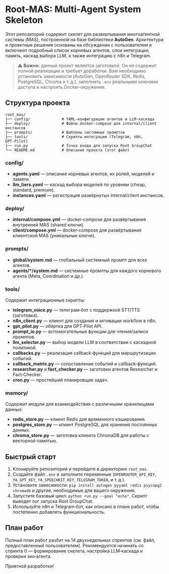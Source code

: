 # Root‑MAS: Multi‑Agent System Skeleton

Этот репозиторий содержит скелет для развертывания многоагентной системы (MAS), построенной на базе библиотеки **AutoGen**. Архитектура и проектные решения основаны на обсуждении с пользователем и включают подробный список корневых агентов, слои интеграции, память, каскад выбора LLM, а также интеграцию с n8n и Telegram.

> ⚠️ **Важно:** данный проект является заготовкой. Он не содержит полной реализации и требует доработки. Вам необходимо установить зависимости (AutoGen, OpenRouter SDK, Redis, PostgreSQL, Chroma и т. д.), заполнить `.env` реальными ключами доступа и настроить Docker‑окружение.

## Структура проекта

```
root_mas/
├── config/              # YAML‑конфигурации агентов и LLM‑каскада
├── deploy/              # Файлы docker‑compose для internal/client инстансов
├── prompts/             # Шаблоны системных промптов
├── tools/               # Скрипты интеграции (Telegram, n8n, GPT‑Pilot)
├── run.py               # Точка входа для запуска Root GroupChat
└── README.md            # Описание проекта (этот файл)
```

### config/
- **agents.yaml** — описание корневых агентов, их ролей, моделей и памяти.
- **llm_tiers.yaml** — каскад выбора моделей по уровням (cheap, standard, premium).
- **instances.yaml** — регистрация развёрнутых internal/client инстансов.

### deploy/
- **internal/compose.yml** — docker‑compose для развёртывания внутренней MAS (shared ключи).
- **client/compose.yml** — docker‑compose для развёртывания клиентской MAS (уникальные ключи).

### prompts/
- **global/system.md** — глобальный системный промпт для всех агентов.
- **agents/*/system.md** — системные промпты для каждого корневого агента (Meta, Coordination и др.).

### tools/
Содержит интеграционные скрипты:
- **telegram_voice.py** — телеграм‑бот с поддержкой STT/TTS (заготовка).
- **n8n_client.py** — клиент для создания и активации workflow в n8n.
- **gpt_pilot.py** — обёртка для GPT‑Pilot API.
- **prompt_io.py** — вспомогательные функции для чтения/записи промптов.
- **llm_selector.py** — выбор модели LLM в соответствии с каскадной политикой.
- **callbacks.py** — реализация callback‑функций для маршрутизации событий.
- **callback_matrix.py** — сопоставление событий и callback‑функций.
- **researcher.py** и **fact_checker.py** — заготовки агентов Researcher и Fact‑Checker.
- **cron.py** — простейший планировщик задач.

### memory/
Содержит модули для взаимодействия с различными хранилищами данных:
- **redis_store.py** — клиент Redis для временного кэширования.
- **postgres_store.py** — клиент PostgreSQL для хранения постоянных данных.
- **chroma_store.py** — заготовка клиента ChromaDB для работы с векторной памятью.

## Быстрый старт

1. Клонируйте репозиторий и перейдите в директорию `root_mas`.
2. Создайте файл `.env` и заполните переменные (`OPENROUTER_API_KEY`, `YA_GPT_KEY`, `YA_SPEECHKIT_KEY`, `TELEGRAM_TOKEN`, и т. д.).
3. Установите зависимости: `pip install autogen pyyaml redis psycopg2 chromadb` и другие, необходимые для вашего окружения.
4. Запустите базовый цикл: `python run.py --goal "echo"`. Скрипт выведет лог запуска Root GroupChat.
5. Используйте n8n и Telegram‑бот, как описано в плане работ, чтобы постепенно добавлять функциональность.

## План работ

Полный план работ разбит на 14 двухнедельных спринтов (см. файл, предоставленный пользователем). Рекомендуется начинать со спринта 0 — формирование скелета, настройка LLM‑каскада и проверки эхо‑агента.

Приятной разработки!
